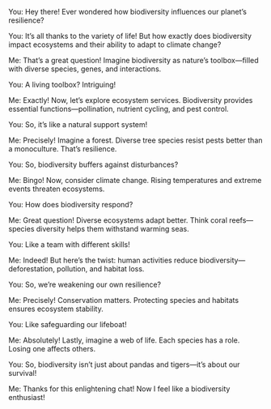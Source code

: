 You: Hey there! Ever wondered how biodiversity influences our planet’s resilience?

You: It’s all thanks to the variety of life! But how exactly does biodiversity impact ecosystems and their ability to adapt to climate change?

Me: That’s a great question! Imagine biodiversity as nature’s toolbox—filled with diverse species, genes, and interactions.

You: A living toolbox? Intriguing!

Me: Exactly! Now, let’s explore ecosystem services. Biodiversity provides essential functions—pollination, nutrient cycling, and pest control.

You: So, it’s like a natural support system!

Me: Precisely! Imagine a forest. Diverse tree species resist pests better than a monoculture. That’s resilience.

You: So, biodiversity buffers against disturbances?

Me: Bingo! Now, consider climate change. Rising temperatures and extreme events threaten ecosystems.

You: How does biodiversity respond?

Me: Great question! Diverse ecosystems adapt better. Think coral reefs—species diversity helps them withstand warming seas.

You: Like a team with different skills!

Me: Indeed! But here’s the twist: human activities reduce biodiversity—deforestation, pollution, and habitat loss.

You: So, we’re weakening our own resilience?

Me: Precisely! Conservation matters. Protecting species and habitats ensures ecosystem stability.

You: Like safeguarding our lifeboat!

Me: Absolutely! Lastly, imagine a web of life. Each species has a role. Losing one affects others.

You: So, biodiversity isn’t just about pandas and tigers—it’s about our survival!

Me: Thanks for this enlightening chat! Now I feel like a biodiversity enthusiast!
